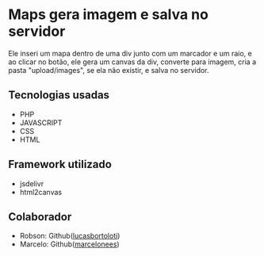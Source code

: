 <h1>Maps gera imagem e salva no servidor</h1>
Ele inseri um mapa dentro de uma div junto com um marcador e um raio, e ao clicar no botão, ele gera um canvas da div, converte para imagem, cria a pasta "upload/images", se ela não existir, e salva no servidor.
<br>
<h2>Tecnologias usadas</h2>
<ul>
    <li>PHP</li>
    <li>JAVASCRIPT</li>
    <li>CSS</li>
    <li>HTML</li>
</ul>

<h2>Framework utilizado</h2>
<ul>
    <li>jsdelivr</li>
    <li>html2canvas</li>
</ul>

<h2>Colaborador</h2>
<ul>
    <li>Robson: Github(<a href="https://github.com/robsonfdfarias">lucasbortoloti</a>)</li>
    <li>Marcelo: Github(<a href="https://github.com/marcelonees">marcelonees</a>)</li>
</ul>